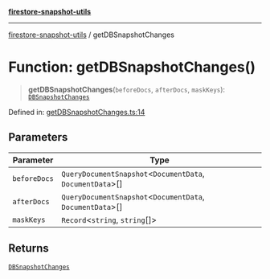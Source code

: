 [**firestore-snapshot-utils**](../README.md)

---

[firestore-snapshot-utils](../README.md) / getDBSnapshotChanges

# Function: getDBSnapshotChanges()

> **getDBSnapshotChanges**(`beforeDocs`, `afterDocs`, `maskKeys`): [`DBSnapshotChanges`](../interfaces/DBSnapshotChanges.md)

Defined in: [getDBSnapshotChanges.ts:14](https://github.com/ericvera/firestore-snapshot-utils/blob/main/src/getDBSnapshotChanges.ts#L14)

## Parameters

| Parameter    | Type                                                        |
| ------------ | ----------------------------------------------------------- |
| `beforeDocs` | `QueryDocumentSnapshot`\<`DocumentData`, `DocumentData`\>[] |
| `afterDocs`  | `QueryDocumentSnapshot`\<`DocumentData`, `DocumentData`\>[] |
| `maskKeys`   | `Record`\<`string`, `string`[]\>                            |

## Returns

[`DBSnapshotChanges`](../interfaces/DBSnapshotChanges.md)
